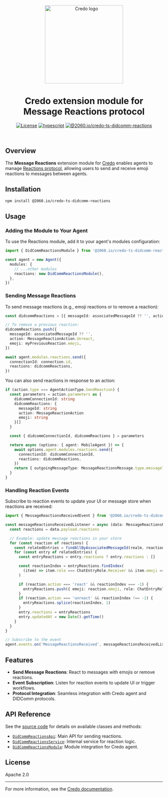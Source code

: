 <p align="center">
  <br />
  <img
    alt="Credo logo"
    src="https://github.com/openwallet-foundation/credo-ts/blob/c7886cb8377ceb8ee4efe8d264211e561a75072d/images/credo-logo.png"
    height="250px"
  />
</p>
<h1 align="center"><b>Credo extension module for Message Reactions protocol</b></h1>
<p align="center">
  <a
    href="https://raw.githubusercontent.com/openwallet-foundation/credo-ts-ext/main/LICENSE"
    ><img
      alt="License"
      src="https://img.shields.io/badge/License-Apache%202.0-blue.svg"
  /></a>
  <a href="https://www.typescriptlang.org/"
    ><img
      alt="typescript"
      src="https://img.shields.io/badge/%3C%2F%3E-TypeScript-%230074c1.svg"
  /></a>
  <a href="https://www.npmjs.com/package/@2060.io/credo-ts-didcomm-reactions"
    ><img
      alt="@2060.io/credo-ts-didcomm-reactions"
      src="https://img.shields.io/npm/v/@2060.io/credo-ts-didcomm-reactions"
  /></a>
</p>
<br />

## Overview

The **Message Reactions** extension module for [Credo](https://github.com/openwallet-foundation/credo-ts) enables agents to manage [Reactions protocol](https://didcomm.org/reactions/1.0/), allowing users to send and receive emoji reactions to messages between agents.

## Installation

```bash
npm install @2060.io/credo-ts-didcomm-reactions
```

## Usage

### Adding the Module to Your Agent

To use the Reactions module, add it to your agent's modules configuration:

```typescript
import { DidCommReactionsModule } from '@2060.io/credo-ts-didcomm-reactions'

const agent = new Agent({
  modules: {
    // ...other modules
    reactions: new DidCommReactionsModule(),
  },
})
```

### Sending Message Reactions

To send message reactions (e.g., emoji reactions or to remove a reaction):

```typescript
const didcommReactions = [{ messageId: associatedMessageId ?? '', action: MessageReactionAction.React, emoji }]

// To remove a previous reaction:
didcommReactions.push({
  messageId: associatedMessageId ?? '',
  action: MessageReactionAction.Unreact,
  emoji: myPreviousReaction.emoji,
})

await agent.modules.reactions.send({
  connectionId: connection.id,
  reactions: didcommReactions,
})
```

You can also send reactions in response to an action:

```typescript
if (action.type === AgentActionType.SendReaction) {
  const parameters = action.parameters as {
    didcommConnectionId: string
    didcommReactions: {
      messageId: string
      action: MessageReactionAction
      emoji: string
    }[]
  }

  const { didcommConnectionId, didcommReactions } = parameters

  return async (options: { agent: MobileAgent }) => {
    await options.agent.modules.reactions.send({
      connectionId: didcommConnectionId,
      reactions: didcommReactions,
    })
    return { outgoingMessageType: MessageReactionsMessage.type.messageTypeUri }
  }
}
```

### Handling Reaction Events

Subscribe to reaction events to update your UI or message store when reactions are received:

```typescript
import { MessageReactionsReceivedEvent } from '@2060.io/credo-ts-didcomm-reactions'

const messageReactionsReceivedListener = async (data: MessageReactionsReceivedEvent) => {
  const reactions = data.payload.reactions

  // Example: update message reactions in your store
  for (const reaction of reactions) {
    const relatedEntries = findAllByAssociatedMessageId(realm, reaction.messageId)
    for (const entry of relatedEntries) {
      const entryReactions = entry.reactions ? entry.reactions : []

      const reactionIndex = entryReactions.findIndex(
        (item) => item.role === ChatEntryRole.Receiver && item.emoji === reaction.emoji,
      )

      if (reaction.action === 'react' && reactionIndex === -1) {
        entryReactions.push({ emoji: reaction.emoji, role: ChatEntryRole.Receiver })
      }
      if (reaction.action === 'unreact' && reactionIndex !== -1) {
        entryReactions.splice(reactionIndex, 1)
      }
      entry.reactions = entryReactions
      entry.updatedAt = new Date().getTime()
    }
  }
}

// Subscribe to the event
agent.events.on('MessageReactionsReceived', messageReactionsReceivedListener)
```

## Features

- **Send Message Reactions**: React to messages with emojis or remove reactions.
- **Event Subscription**: Listen for reaction events to update UI or trigger workflows.
- **Protocol Integration**: Seamless integration with Credo agent and DIDComm protocols.

## API Reference

See the [source code](./src/) for details on available classes and methods:

- [`DidCommReactionsApi`](./src/DidCommReactionsApi.ts): Main API for sending reactions.
- [`DidCommReactionsService`](./src/services/DidCommReactionsService.ts): Internal service for reaction logic.
- [`DidCommReactionsModule`](./src/DidCommReactionsModule.ts): Module integration for Credo agent.

## License

Apache 2.0

---

For more information, see the [Credo documentation](https://github.com/openwallet-foundation/credo-ts.git).
